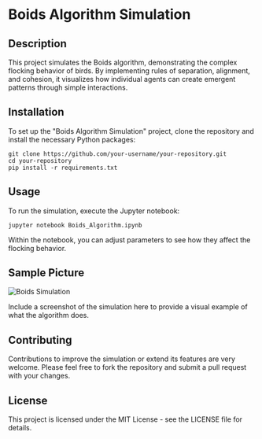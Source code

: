
# Boids Algorithm Simulation

## Description
This project simulates the Boids algorithm, demonstrating the complex flocking behavior of birds. By implementing rules of separation, alignment, and cohesion, it visualizes how individual agents can create emergent patterns through simple interactions.

## Installation
To set up the "Boids Algorithm Simulation" project, clone the repository and install the necessary Python packages:

```
git clone https://github.com/your-username/your-repository.git
cd your-repository
pip install -r requirements.txt
```

## Usage
To run the simulation, execute the Jupyter notebook:

```
jupyter notebook Boids_Algorithm.ipynb
```

Within the notebook, you can adjust parameters to see how they affect the flocking behavior.

## Sample Picture
![Boids Simulation](boids_sample.png)

Include a screenshot of the simulation here to provide a visual example of what the algorithm does.

## Contributing
Contributions to improve the simulation or extend its features are very welcome. Please feel free to fork the repository and submit a pull request with your changes.

## License
This project is licensed under the MIT License - see the LICENSE file for details.
